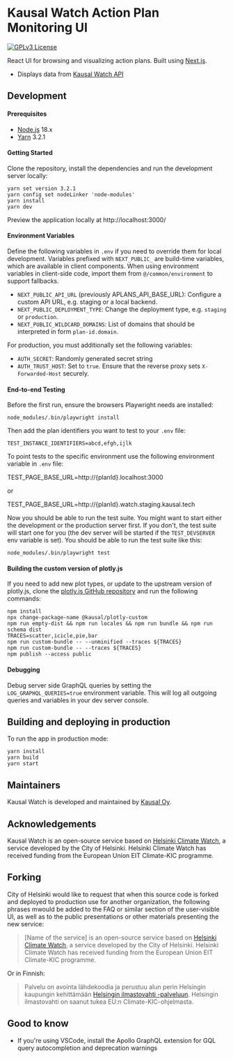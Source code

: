 # Kausal Watch Action Plan Monitoring UI

[![GPLv3 License](https://img.shields.io/badge/License-GPL%20v3-yellow.svg)](https://opensource.org/licenses/)

React UI for browsing and visualizing action plans. Built using [Next.js](https://nextjs.org).

- Displays data from [Kausal Watch API](https://github.com/kausaltech/kausal-watch)

## Development

#### Prerequisites

- [Node.js](https://nodejs.org/) 18.x
- [Yarn](https://yarnpkg.com/) 3.2.1

#### Getting Started

Clone the repository, install the dependencies and run the development server locally:

    yarn set version 3.2.1
    yarn config set nodeLinker 'node-modules'
    yarn install
    yarn dev

Preview the application locally at http://localhost:3000/

#### Environment Variables

Define the following variables in `.env` if you need to override them for local development.
Variables prefixed with `NEXT_PUBLIC_` are build-time variables, which are available in client components.
When using environment variables in client-side code, import them from `@/common/environment` to support fallbacks.

- `NEXT_PUBLIC_API_URL` (previously APLANS_API_BASE_URL): Configure a custom API URL, e.g. staging or a local backend.
- `NEXT_PUBLIC_DEPLOYMENT_TYPE`: Change the deployment type, e.g. `staging` or `production`.
- `NEXT_PUBLIC_WILDCARD_DOMAINS`: List of domains that should be interpreted in form `plan-id.domain`.

For production, you must additionally set the following variables:

- `AUTH_SECRET`: Randomly generated secret string
- `AUTH_TRUST_HOST`: Set to `true`. Ensure that the reverse proxy sets `X-Forwarded-Host` securely.

#### End-to-end Testing

Before the first run, ensure the browsers Playwright needs are installed:

    node_modules/.bin/playwright install

Then add the plan identifiers you want to test to your `.env` file:

    TEST_INSTANCE_IDENTIFIERS=abcd,efgh,ijlk

To point tests to the specific environment use the following environment variable in `.env` file:

TEST_PAGE_BASE_URL=http://{planId}.localhost:3000

or

TEST_PAGE_BASE_URL=http://{planId}.watch.staging.kausal.tech

Now you should be able to run the test suite. You might want to start
either the development or the production server first. If you don't, the
test suite will start one for you (the dev server will be started if the
`TEST_DEVSERVER` env variable is set). You should be able to run the test
suite like this:

    node_modules/.bin/playwright test

#### Building the custom version of plotly.js

If you need to add new plot types, or update to the upstream version of plotly.js,
clone the [plotly.js GitHub repository](https://github.com/plotly/plotly.js) and
run the following commands:

    npm install
    npx change-package-name @kausal/plotly-custom
    npm run empty-dist && npm run locales && npm run bundle && npm run schema dist
    TRACES=scatter,icicle,pie,bar
    npm run custom-bundle -- --unminified --traces ${TRACES}
    npm run custom-bundle -- --traces ${TRACES}
    npm publish --access public

#### Debugging

Debug server side GraphQL queries by setting the `LOG_GRAPHQL_QUERIES=true` environment variable. This will log all outgoing queries and variables in your dev server console.

## Building and deploying in production

To run the app in production mode:

    yarn install
    yarn build
    yarn start

## Maintainers

Kausal Watch is developed and maintained by [Kausal Oy](https://kausal.tech/).

## Acknowledgements

Kausal Watch is an open-source service based on [Helsinki Climate Watch](https://github.com/City-of-Helsinki/cnh-ui), a service developed by the City of Helsinki. Helsinki Climate Watch has received funding from the European Union EIT Climate-KIC programme.

## Forking

City of Helsinki would like to request that when this source code is forked and deployed to production use for another organization, the following phrases mwould be added to the FAQ or similar section of the user-visible UI, as well as to the public presentations or other materials presenting the new service:

> [Name of the service] is an open-source service based on [Helsinki Climate Watch](https://github.com/City-of-Helsinki/cnh-ui), a service developed by the City of Helsinki. Helsinki Climate Watch has received funding from the European Union EIT Climate-KIC programme.

Or in Finnish:

> Palvelu on avointa lähdekoodia ja perustuu alun perin Helsingin kaupungin kehittämään [Helsingin ilmastovahti -palveluun](https://github.com/City-of-Helsinki/cnh-ui). Helsingin ilmastovahti on saanut tukea EU:n Climate-KIC-ohjelmasta.

## Good to know

- If you're using VSCode, install the Apollo GraphQL extension for GQL query autocompletion and deprecation warnings
